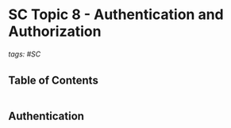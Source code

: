 # SC Topic 8 - Authentication and Authorization

###### tags: #SC 

## Table of Contents
```toc
```

## Authentication 